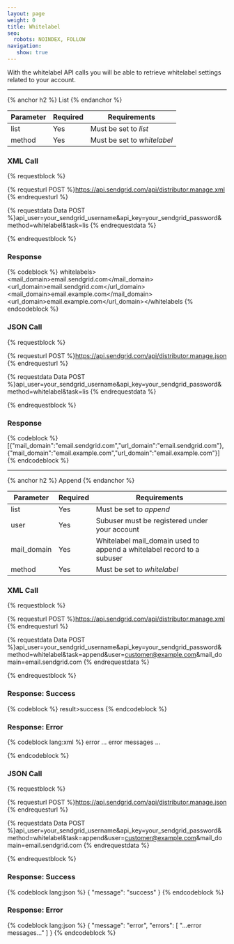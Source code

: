 ```yaml
---
layout: page
weight: 0
title: Whitelabel
seo:
  robots: NOINDEX, FOLLOW
navigation:
   show: true
---
```


With the whitelabel API calls you will be able to retrieve whitelabel settings related to your account.

* * * * *

{% anchor h2 %}
List 
{% endanchor %}

<table class="table table-bordered table-striped">
   <thead>
      <tr>
         <th>Parameter</th>
         <th>Required</th>
         <th>Requirements</th>
      </tr>
   </thead>
   <tbody>
      <tr>
         <td>list</td>
         <td>Yes</td>
         <td>
            Must be set to
            <em>list</em>
         </td>
      </tr>
      <tr>
         <td>method</td>
         <td>Yes</td>
         <td>
            Must be set to
            <em>whitelabel</em>
         </td>
      </tr>
   </tbody>
</table>

### XML Call

{% requestblock %}

  {% requesturl POST %}https://api.sendgrid.com/api/distributor.manage.xml
  {% endrequesturl %}

  {% requestdata Data POST %}api_user=your_sendgrid_username&api_key=your_sendgrid_password&method=whitelabel&task=lis
  {% endrequestdata %}

{% endrequestblock %}

### Response


{% codeblock %}
whitelabels><whitelabel><mail_domain>email.sendgrid.com</mail_domain><url_domain>email.sendgrid.com</url_domain></whitelabel><whitelabel><mail_domain>email.example.com</mail_domain><url_domain>email.example.com</url_domain></whitelabel></whitelabels
{% endcodeblock %}
<h3>JSON Call</h3>
      
{% requestblock %}
        
  {% requesturl POST %}https://api.sendgrid.com/api/distributor.manage.json
  {% endrequesturl %}
        
  {% requestdata Data POST %}api_user=your_sendgrid_username&amp;api_key=your_sendgrid_password&amp;method=whitelabel&amp;task=lis
  {% endrequestdata %}
      
{% endrequestblock %}

<h3>Response</h3>
{% codeblock %}
[{"mail_domain":"email.sendgrid.com","url_domain":"email.sendgrid.com"},{"mail_domain":"email.example.com","url_domain":"email.example.com"}]
{% endcodeblock %}


* * * * *

{% anchor h2 %}
Append 
{% endanchor %}

<table class="table table-bordered table-striped">
   <thead>
      <tr>
         <th>Parameter</th>
         <th>Required</th>
         <th>Requirements</th>
      </tr>
   </thead>
   <tbody>
      <tr>
         <td>list</td>
         <td>Yes</td>
         <td>
            Must be set to
            <em>append</em>
         </td>
      </tr>
      <tr>
         <td>user</td>
         <td>Yes</td>
         <td>Subuser must be registered under your account</td>
      </tr>
      <tr>
         <td>mail_domain</td>
         <td>Yes</td>
         <td>Whitelabel mail_domain used to append a whitelabel record to a subuser</td>
      </tr>
      <tr>
         <td>method</td>
         <td>Yes</td>
         <td>
            Must be set to
            <em>whitelabel</em>
         </td>
      </tr>
   </tbody>
</table>

### XML Call

{% requestblock %}

  {% requesturl POST %}https://api.sendgrid.com/api/distributor.manage.xml
  {% endrequesturl %}

  {% requestdata Data POST %}api_user=your_sendgrid_username&api_key=your_sendgrid_password&method=whitelabel&task=append&user=customer@example.com&mail_domain=email.sendgrid.com
  {% endrequestdata %}

{% endrequestblock %}

### Response: Success


{% codeblock %}
result><message>success</message></result>
{% endcodeblock %}
<h3>Response: Error</h3>
{% codeblock lang:xml %}
<?xml version="1.0" encoding="ISO-8859-1"?>

<result>
   <message>error</message>
   <errors>
      <error>... error messages ...</error>
   </errors>
</result>

{% endcodeblock %}


### JSON Call

{% requestblock %}

  {% requesturl POST %}https://api.sendgrid.com/api/distributor.manage.json
  {% endrequesturl %}

  {% requestdata Data POST %}api_user=your_sendgrid_username&api_key=your_sendgrid_password&method=whitelabel&task=append&user=customer@example.com&mail_domain=email.sendgrid.com
  {% endrequestdata %}

{% endrequestblock %}

### Response: Success


{% codeblock lang:json %}
{
  "message": "success"
}
{% endcodeblock %}


### Response: Error


{% codeblock lang:json %}
{
  "message": "error",
  "errors": [
    "...error messages..."
  ]
}
{% endcodeblock %}


